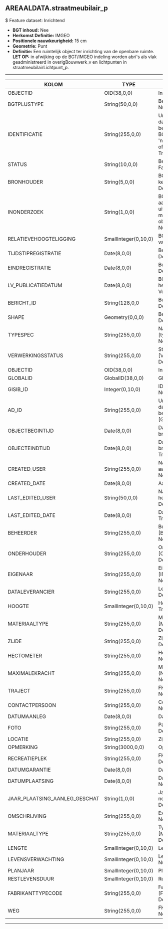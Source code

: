 ## AREAALDATA.straatmeubilair_p

$ Feature dataset: Inrichtend

* __BGT inhoud:__ Nee
* __Herkomst Definitie:__ IMGEO
* __Positionele nauwkeurigheid:__ 15 cm
* __Geometrie:__ Punt
* __Definitie:__ Een ruimtelijk object ter inrichting van de openbare ruimte. __LET OP:__ in afwijking op de BGT/IMGEO indeling worden abri's als vlak geadministreerd in overigBouwwerk_v en lichtpunten in straatmeubilairLichtpunt_p.

***

|KOLOM                             |TYPE          	|DEFINITIE|
|------                          	|----          	|-----    |
|OBJECTID                            |OID(38,0,0)         |Interne ID ArcGIS - Nullable: False|
|BGTPLUSTYPE                         |String(50,0,0)      |Beschrijving - keuzelijst [typeSTM] Nullable: False Default: None|
|IDENTIFICATIE                       |String(255,0,0)      |Uniek identificatienummer voor het object dat onveranderlijk is zolang het object bestaat: bevat indien van toepassing BGT/IMKL ID in format 'nl.imgeo/imkl.bronhouderscode.LokaalID' of anders: '00000'.LokaalID - Nullable: True Default: None|
|STATUS                              |String(10,0,0)       |Beschrijving - keuzelijst [status] Nullable: False Default: :bestaand|
|BRONHOUDER                          |String(5,0,0)        |BGT, De bronhoudercode van het object, keuzelijst [bronhouder] - Nullable: False Default: None|
|INONDERZOEK                         |String(1,0,0)        |BGT, Een aanduiding waarmee wordt aangegeven dat een onderzoek wordt uitgevoerd naar de juistheid van een of meer gegevens van het betreffende object: Ja/Nee, keuzelijst [jaNee] Nullable: False Default: N|
|RELATIEVEHOOGTELIGGING              |SmallInteger(0,10,0) |BGT, Aanduiding voor de relatieve hoogte van het object - Nullable: False Default: 0|
|TIJDSTIPREGISTRATIE                 |Date(8,0,0)          |Beschrijving - keuzelijst [] Nullable: True Default: None|
|EINDREGISTRATIE                     |Date(8,0,0)          |Beschrijving - keuzelijst [] Nullable: True Default: None|
|LV_PUBLICATIEDATUM                  |Date(8,0,0)          |BGT, Tijdstip waarop deze instantie van het object is opgenomen in de Landelijke Voorziening - Nullable: True|
|BERICHT_ID                          |String(128,0,0       |Beschrijving - keuzelijst [] Nullable: True Default: None|
|SHAPE                               |Geometry(0,0,0)      |Beschrijving: - keuzelijst [] Nullable: True Default: None|
|TYPESPEC                            |String(255,0,0)    |Nadere typering van het object, keuzelijst [typeSpecSTM] - Nullable: True Default: None|
|VERWERKINGSSTATUS                   |String(255,0,0)    |Status van de gegevens, keuzelijst [VERWERKINGSSTATUS] - Nullable: False Default: Nieuw|
|OBJECTID                            |OID(38,0,0)        |Interne ID ArcGIS - Nullable: False|
|GLOBALID                            |GlobalID(38,0,0)   |Global Unique Identifier - Nullable: False|
|GISIB_ID                            |Integer(0,10,0)    |ID beheer openbare ruimte (GISIB) - Nullable: True|
|AD_ID                               |String(255,0,0)    |Uniek identificatienummer voor het object dat onveranderlijk is zolang het object bestaat in Areaaldata: in format 'AD.[GUID]' - Nullable: False Default: None|
|OBJECTBEGINTIJD                     |Date(8,0,0)        |Datum waarop het object bij de bronhouder is ontstaan - Nullable: True|
|OBJECTEINDTIJD                      |Date(8,0,0)        |Datum waarop het object bij de bronhouder niet meer geldig is - Nullable: True|
|CREATED_USER                        |String(255,0,0)    |Naam van gebruiker die de rij heeft aangemaakt - Nullable: True Default: None|
|CREATED_DATE                        |Date(8,0,0)        |Aanmaakdatum - Nullable: True|
|LAST_EDITED_USER                    |String(50,0,0)     |Naam van gebruiker die de laatste mutatie heeft doorgevoerd - Nullable: True Default: None|
|LAST_EDITED_DATE                    |Date(8,0,0)        |Datum van de laatste mutatie - Nullable: True|
|BEHEERDER                           |String(255,0,0)    |Beheerder van het object, keuzelijst [BEHEERDER] - Nullable: True Default: None|
|ONDERHOUDER                         |String(255,0,0)    |Onderhouder van het object, keuzelijst [ONDERHOUDER] - Nullable: True Default: None|
|EIGENAAR                            |String(255,0,0)    |Eigenaar van het object, keuzelijst [INSTANTIE] - Nullable: True Default: None| 
|DATALEVERANCIER                     |String(255,0,0)    |Leverancier van de data - Nullable: True Default: None|
|HOOGTE                              |SmallInteger(0,10,0)|Hoogte van het lichtpunt (m - Nullable: True|
|MATERIAALTYPE                       |String(255,0,0)     |Materiaalkeuze, keuzelijst [MATERIAALTYPE] - Nullable: True Default: None|
|ZIJDE                               |String(255,0,0)     |Zijde, keuzelijst [ZIJDE] - Nullable: True Default: None|
|HECTOMETER                          |String(255,0,0)     |Hectometrering - Nullable: True Default: None|
|MAXIMALEKRACHT                      |String(255,0,0)     |Maximale toegestaan kracht op de bolder (Newton? TODO) - Nullable: True Default: None|
|TRAJECT                             |String(255,0,0)     |FK naar traject_v - Nullable: True Default: None|
|CONTACTPERSOON                      |String(255,0,0)     |Contactpersoon namens de herdenkers - Nullable: True Default: None|
|DATUMAANLEG                         |Date(8,0,0)         |Datum Aanleg - Nullable: True|
|FOTO                                |String(255,0,0)     |Pad naar de foto TODO - Nullable: True Default: None|
|LOCATIE                             |String(255,0,0)     |Zijweg - Nullable: True Default: None|
|OPMERKING                           |String(3000,0,0)    |Opmerking - Nullable: True Default: None|
|RECREATIEPLEK                       |String(255,0,0)     |FK naar recreatieplek_v - Nullable: True Default: None|
|DATUMGARANTIE                       |Date(8,0,0)          |Datum garantie  - Nullable: True|
|DATUMPLAATSING                      |Date(8,0,0)          |Datum aanleg - Nullable: True Default: None|
|JAAR_PLAATSING_AANLEG_GESCHAT       |String(1,0,0)        |Jaar plaatsing of aanleg is geschat: ja of nee : keuzelijst [jaNee] Nullable: True Default: N|
|OMSCHRIJVING                        |String(255,0,0)      |Extra toelichting - Nullable: True Default: None|
|MATERIAALTYPE                       |String(255,0,0)      |Type materiaal, keuzelijst [MATERIAALTYPE] - Nullable: True Default: None|
|LENGTE                              |SmallInteger(0,10,0) |Lengte van de boom (m) - Nullable: True|
|LEVENSVERWACHTING                   |SmallInteger(0,10,0) |Levensverwachting (jaar TODO) - Nullable: True|
|PLANJAAR                            |SmallInteger(0,10,0) |Planjaar - Nullable: True|
|RESTLEVENSDUUR                      |SmallInteger(0,10,0) |Restlevensduur - Nullable: True|
|FABRIKANTTYPECODE                   |String(255,0,0)      |Fabrikanttypecode, keuzelijst [FABRIKANT_TYPECODE] - Nullable: True Default: None|
|WEG                                 |String(255,0,0)         |FK naar weg_l - Nullable: True Default: None|

***
